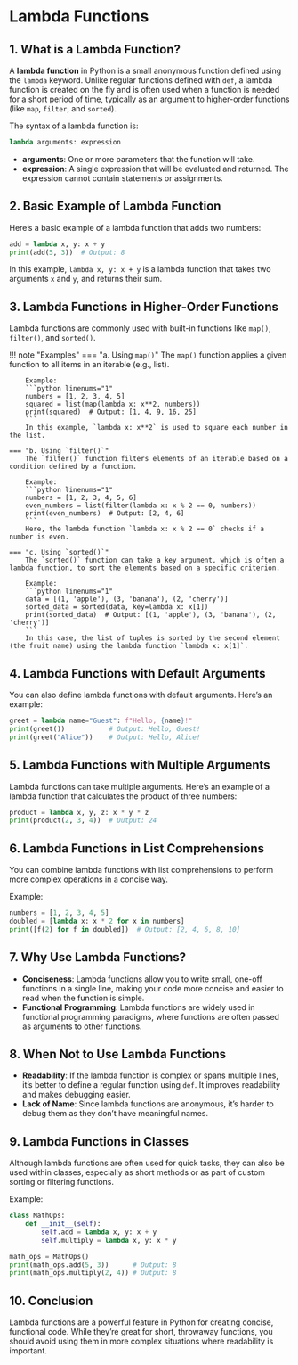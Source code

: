 # Lambda Functions

## 1. What is a Lambda Function?

A **lambda function** in Python is a small anonymous function defined using the `lambda` keyword. Unlike regular functions defined with `def`, a lambda function is created on the fly and is often used when a function is needed for a short period of time, typically as an argument to higher-order functions (like `map`, `filter`, and `sorted`).

The syntax of a lambda function is:
```python
lambda arguments: expression
```

- **arguments**: One or more parameters that the function will take.  
- **expression**: A single expression that will be evaluated and returned. The expression cannot contain statements or assignments.  

## 2. Basic Example of Lambda Function

Here’s a basic example of a lambda function that adds two numbers:

```python
add = lambda x, y: x + y
print(add(5, 3))  # Output: 8
```
In this example, `lambda x, y: x + y` is a lambda function that takes two arguments `x` and `y`, and returns their sum.

## 3. Lambda Functions in Higher-Order Functions

Lambda functions are commonly used with built-in functions like `map()`, `filter()`, and `sorted()`.

!!! note "Examples"
    === "a. Using `map()`"
        The `map()` function applies a given function to all items in an iterable (e.g., list).

        Example:
        ```python linenums="1"
        numbers = [1, 2, 3, 4, 5]
        squared = list(map(lambda x: x**2, numbers))
        print(squared)  # Output: [1, 4, 9, 16, 25]
        ```
        In this example, `lambda x: x**2` is used to square each number in the list.

    === "b. Using `filter()`"
        The `filter()` function filters elements of an iterable based on a condition defined by a function.

        Example:
        ```python linenums="1"
        numbers = [1, 2, 3, 4, 5, 6]
        even_numbers = list(filter(lambda x: x % 2 == 0, numbers))
        print(even_numbers)  # Output: [2, 4, 6]
        ```
        Here, the lambda function `lambda x: x % 2 == 0` checks if a number is even.
        
    === "c. Using `sorted()`"
        The `sorted()` function can take a key argument, which is often a lambda function, to sort the elements based on a specific criterion.

        Example:
        ```python linenums="1"
        data = [(1, 'apple'), (3, 'banana'), (2, 'cherry')]
        sorted_data = sorted(data, key=lambda x: x[1])
        print(sorted_data)  # Output: [(1, 'apple'), (3, 'banana'), (2, 'cherry')]
        ```
        In this case, the list of tuples is sorted by the second element (the fruit name) using the lambda function `lambda x: x[1]`.


## 4. Lambda Functions with Default Arguments

You can also define lambda functions with default arguments. Here’s an example:

```python linenums="1"
greet = lambda name="Guest": f"Hello, {name}!"
print(greet())           # Output: Hello, Guest!
print(greet("Alice"))    # Output: Hello, Alice!
```

## 5. Lambda Functions with Multiple Arguments

Lambda functions can take multiple arguments. Here’s an example of a lambda function that calculates the product of three numbers:

```python linenums="1"
product = lambda x, y, z: x * y * z
print(product(2, 3, 4))  # Output: 24
```

## 6. Lambda Functions in List Comprehensions

You can combine lambda functions with list comprehensions to perform more complex operations in a concise way.

Example:
```python linenums="1"
numbers = [1, 2, 3, 4, 5]
doubled = [lambda x: x * 2 for x in numbers]
print([f(2) for f in doubled])  # Output: [2, 4, 6, 8, 10]
```

## 7. Why Use Lambda Functions?

- **Conciseness**: Lambda functions allow you to write small, one-off functions in a single line, making your code more concise and easier to read when the function is simple.
- **Functional Programming**: Lambda functions are widely used in functional programming paradigms, where functions are often passed as arguments to other functions.

## 8. When Not to Use Lambda Functions

- **Readability**: If the lambda function is complex or spans multiple lines, it’s better to define a regular function using `def`. It improves readability and makes debugging easier.
- **Lack of Name**: Since lambda functions are anonymous, it’s harder to debug them as they don’t have meaningful names.

## 9. Lambda Functions in Classes
Although lambda functions are often used for quick tasks, they can also be used within classes, especially as short methods or as part of custom sorting or filtering functions.

Example:
```python linenums="1"
class MathOps:
    def __init__(self):
        self.add = lambda x, y: x + y
        self.multiply = lambda x, y: x * y

math_ops = MathOps()
print(math_ops.add(5, 3))      # Output: 8
print(math_ops.multiply(2, 4)) # Output: 8
```

## 10. Conclusion

Lambda functions are a powerful feature in Python for creating concise, functional code. While they’re great for short, throwaway functions, you should avoid using them in more complex situations where readability is important.
